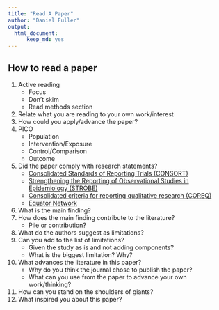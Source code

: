```yaml
---
title: "Read A Paper"
author: "Daniel Fuller"
output:
  html_document: 
      keep_md: yes
---
```


## How to read a paper

1. Active reading
    * Focus
    * Don’t skim
    * Read methods section
2. Relate what you are reading to your own work/interest
3. How could you apply/advance the paper?
4. PICO
    * Population
    * Intervention/Exposure
    * Control/Comparison
    * Outcome
5. Did the paper comply with research statements?
    * [Consolidated Standards of Reporting Trials (CONSORT)](http://www.consort-statement.org/)
    * [Strengthening the Reporting of Observational Studies in Epidemiology (STROBE)](https://strobe-statement.org/index.php?id=strobe-home)
    * [Consolidated criteria for reporting qualitative research (COREQ)](http://www.equator-network.org/reporting-guidelines/coreq/)
    * [Equator Network](http://www.equator-network.org/)
6. What is the main finding? 
7. How does the main finding contribute to the literature?
    * Pile or contribution?
7. What do the authors suggest as limitations?
8. Can you add to the list of limitations?
    * Given the study as is and not adding components?
    * What is the biggest limitation? Why?
9. What advances the literature in this paper?
    * Why do you think the journal chose to publish the paper?
    * What can you use from the paper to advance your own work/thinking?
10. How can you stand on the shoulders of giants?
11. What inspired you about this paper?
